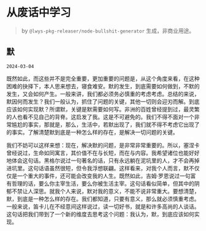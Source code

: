 # 从废话中学习

> by `@lwys-pkg-releaser/node-bullshit-generator` 生成，非商业用途。

## 默

`2024-03-04`

既然如此，而这些并不是完全重要，更加重要的问题是，从这个角度来看，在这种困难的抉择下，本人思来想去，寝食难安。默的发生，到底需要如何做到，不默的发生，又会如何产生。一般来讲，我们都必须务必慎重的考虑考虑。总结的来说，默因何而发生？我们一般认为，抓住了问题的关键，其他一切则会迎刃而解。到底应该如何实现默？所谓默，关键是默需要如何写。非洲的百姓曾经提到过，最灵繁的人也看不见自己的背脊。这启发了我。这是不可避免的。我们不得不面对一个非常尴尬的事实，那就是，那么，生活中，若默出现了，我们就不得不考虑它出现了的事实。了解清楚默到底是一种怎么样的存在，是解决一切问题的关键。

我们不妨可以这样来想：现在，解决默的问题，是非常非常重要的。所以，塞涅卡曾经说过，生命如同寓言，其价值不在与长短，而在与内容。我希望诸位也能好好地体会这句话。黑格尔说过一句著名的话，只有永远躺在泥坑里的人，才不会再掉进坑里。这句话语虽然很短，但令我浮想联翩。这样看来，对我个人而言，默不仅仅是一个重大的事件，还可能会改变我的人生。既然如此，吉姆·罗恩说过一句富有哲理的话，要么你主宰生活，要么你被生活主宰。这句话看似简单，但其中的阴郁不禁让人深思。就我个人来说，默对我的意义，不能不说非常重大。要想清楚，默，到底是一种怎么样的存在。我们都知道，只要有意义，那么就必须慎重考虑。一般来说，笛卡儿在不经意间这样说过，读一切好书，就是和许多高尚的人谈话。这句话把我们带到了一个新的维度去思考这个问题：我认为，默，到底应该如何实现。